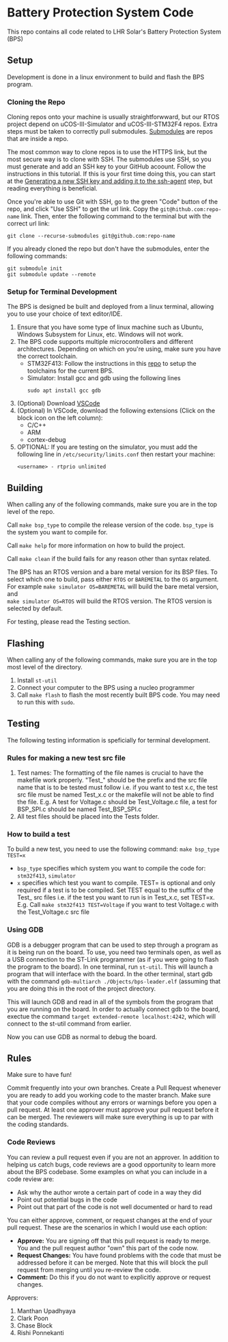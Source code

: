 # Battery Protection System Code
This repo contains all code related to LHR Solar's Battery Protection System (BPS)

## Setup
Development is done in a linux environment to build and flash the BPS program.

### Cloning the Repo
Cloning repos onto your machine is usually straightforwward, but our RTOS project depend on uCOS-III-Simulator and uCOS-III-STM32F4 repos. Extra steps must be taken to correctly pull submodules. [Submodules](https://git-scm.com/book/en/v2/Git-Tools-Submodules) are repos that are inside a repo.

The most common way to clone repos is to use the HTTPS link, but the most secure way is to clone with SSH. The submodules use SSH, so you must generate and add an SSH key to your GitHub acoount. Follow the instructions in this tutorial. If this is your first time doing this, you can start at the [Generating a new SSH key and adding it to the ssh-agent](https://docs.github.com/en/github/authenticating-to-github/generating-a-new-ssh-key-and-adding-it-to-the-ssh-agent) step, but reading everything is beneficial.

Once you're able to use Git with SSH, go to the green "Code" button of the repo, and click "Use SSH" to get the url link. Copy the `git@hithub.com:repo-name` link. Then, enter the following command to the terminal but with the correct url link:

```
git clone --recurse-submodules git@github.com:repo-name
```
If you already cloned the repo but don't have the submodules, enter the following commands:

```
git submodule init
git submodule update --remote
```

### Setup for Terminal Development
The BPS is designed be built and deployed from a linux terminal, allowing you to use your choice of text editor/IDE.
1. Ensure that you have some type of linux machine such as Ubuntu, Windows Subsystem for Linux, etc. Windows will not work.
2. The BPS code supports multiple microcontrollers and different architectures. Depending on which on you're using, make sure you have the correct toolchain.
    - STM32F413: Follow the instructions in this [repo](https://github.com/SijWoo/ARM-Toolchain-Setup) to setup the toolchains for the current BPS.
    - Simulator: Install gcc and gdb using the following lines
        ```
        sudo apt install gcc gdb
        ```
3. (Optional) Download [VSCode](https://code.visualstudio.com/)
4. (Optional) In VSCode, download the following extensions (Click on the block icon on the left column):
    - C/C++
    - ARM
    - cortex-debug
5. OPTIONAL: If you are testing on the simulator, you must add the following line in `/etc/security/limits.conf` then restart your machine:
    ```
    <username> - rtprio unlimited
    ```

## Building
When calling any of the following commands, make sure you are in the top level of the repo.

Call ```make bsp_type``` to compile the release version of the code. ```bsp_type``` is the system you want to compile for.

Call ```make help``` for more information on how to build the project.

Call ```make clean``` if the build fails for any reason other than syntax related.

The BPS has an RTOS version and a bare metal version for its BSP files. To select which one to build, pass either `RTOS` or `BAREMETAL` to the `OS` argument. For example
    ```
    make simulator OS=BAREMETAL
    ```
will build the bare metal version, and  
    ```
    make simulator OS=RTOS
    ```
will build the RTOS version. The RTOS version is selected by default.

For testing, please read the Testing section.

## Flashing
When calling any of the following commands, make sure you are in the top most level of the directory.

1. Install `st-util`
2. Connect your computer to the BPS using a nucleo programmer
3. Call `make flash` to flash the most recently built BPS code. You may need to run this with `sudo`.

## Testing
The following testing information is speficially for terminal development.

### Rules for making a new test src file
1. Test names: The formatting of the file names is crucial to have the makefile work properly. "Test_" should be the prefix and the src file name that is to be tested must follow i.e. if you want to test x.c, the test src file must be named Test_x.c or the makefile will not be able to find the file.
    E.g. A test for Voltage.c should be Test_Voltage.c file, a test for BSP_SPI.c should be named Test_BSP_SPI.c
2. All test files should be placed into the Tests folder.

### How to build a test
To build a new test, you need to use the following command:
```make bsp_type TEST=x```

- ```bsp_type``` specifies which system you want to compile the code for: ```stm32f413```, ```simulator```
- ```x``` specifies which test you want to compile. TEST= is optional and only required if a test is to be compiled. Set TEST equal to the suffix of the Test_ src files i.e. if the test you want to run is in Test_x.c, set TEST=x.
    E.g. Call ```make stm32f413 TEST=Voltage``` if you want to test Voltage.c with the Test_Voltage.c src file

### Using GDB
GDB is a debugger program that can be used to step through a program as it is being run on the board. To use, you need two terminals open, as well as a USB connection to the ST-Link programmer (as if you were going to flash the program to the board). In one terminal, run ```st-util```. This will launch a program that will interface with the board. In the other terminal, start gdb with the command ```gdb-multiarch ./Objects/bps-leader.elf``` (assuming that you are doing this in the root of the project directory.

This will launch GDB and read in all of the symbols from the program that you are running on the board. In order to actually connect gdb to the board, exectue the command ```target extended-remote localhost:4242```, which will connect to the st-util command from earlier.

Now you can use GDB as normal to debug the board.

## Rules
Make sure to have fun!

Commit frequently into your own branches. Create a Pull Request whenever you are ready to add you working code to the master branch. Make sure that your code compiles without any errors or warnings before you open a pull request. At least one approver must approve your pull request before it can be merged. The reviewers will make sure everything is up to par with the coding standards.

### Code Reviews
You can review a pull request even if you are not an approver. In addition to helping us catch bugs, code reviews are a good opportunity to learn more about the BPS codebase. Some examples on what you can include in a code review are:
- Ask why the author wrote a certain part of code in a way they did
- Point out potential bugs in the code
- Point out that part of the code is not well documented or hard to read

You can either approve, comment, or request changes at the end of your pull request. These are the scenarios in which I would use each option:
- **Approve:** You are signing off that this pull request is ready to merge. You and the pull request author "own" this part of the code now.
- **Request Changes:** You have found problems with the code that must be addressed before it can be merged. Note that this will block the pull request from merging until you re-review the code.
- **Comment:** Do this if you do not want to explicitly approve or request changes.

Approvers:
1. Manthan Upadhyaya
2. Clark Poon
3. Chase Block
4. Rishi Ponnekanti
